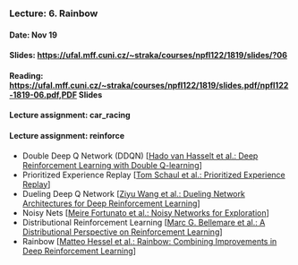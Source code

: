### Lecture: 6. Rainbow
#### Date: Nov 19
#### Slides: https://ufal.mff.cuni.cz/~straka/courses/npfl122/1819/slides/?06
#### Reading: https://ufal.mff.cuni.cz/~straka/courses/npfl122/1819/slides.pdf/npfl122-1819-06.pdf,PDF Slides
#### Lecture assignment: car_racing
#### Lecture assignment: reinforce

- Double Deep Q Network (DDQN) [[Hado van Hasselt et al.: Deep Reinforcement Learning with Double Q-learning](https://arxiv.org/abs/1509.06461)]
- Prioritized Experience Replay [[Tom Schaul et al.: Prioritized Experience Replay](https://arxiv.org/abs/1511.05952)]
- Dueling Deep Q Network [[Ziyu Wang et al.: Dueling Network Architectures for Deep Reinforcement Learning](https://arxiv.org/abs/1511.06581)]
- Noisy Nets [[Meire Fortunato et al.: Noisy Networks for Exploration](https://arxiv.org/abs/1706.10295)]
- Distributional Reinforcement Learning [[Marc G. Bellemare et al.: A Distributional Perspective on Reinforcement Learning](https://arxiv.org/abs/1707.06887)]
- Rainbow [[Matteo Hessel et al.: Rainbow: Combining Improvements in Deep Reinforcement Learning](https://arxiv.org/abs/1710.02298)]
